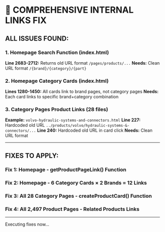 # 🔧 COMPREHENSIVE INTERNAL LINKS FIX

## ALL ISSUES FOUND:

### 1. Homepage Search Function (index.html)
**Line 2683-2712:** Returns old URL format `/pages/products/...`
**Needs:** Clean URL format `/{brand}/{category}/{part}`

### 2. Homepage Category Cards (index.html)
**Lines 1280-1450:** All cards link to brand pages, not category pages
**Needs:** Each card links to specific brand+category combination

### 3. Category Pages Product Links (28 files)
**Example:** `volvo-hydraulic-systems-and-connectors.html`
**Line 227:** Hardcoded old URL `../products/volvo/hydraulic-systems-&-connectors/...`
**Line 240:** Hardcoded old URL in card click
**Needs:** Clean URL format

---

## FIXES TO APPLY:

### Fix 1: Homepage - getProductPageLink() Function
### Fix 2: Homepage - 6 Category Cards × 2 Brands = 12 Links
### Fix 3: All 28 Category Pages - createProductCard() Function
### Fix 4: All 2,497 Product Pages - Related Products Links

---

Executing fixes now...




